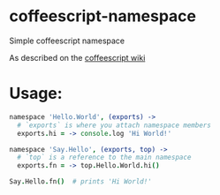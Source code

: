 coffeescript-namespace
======================

Simple coffeescript namespace

As described on the [coffeescript wiki](https://github.com/jashkenas/coffee-script/wiki/FAQ)

# Usage:
```coffeescript
namespace 'Hello.World', (exports) ->
  # `exports` is where you attach namespace members
  exports.hi = -> console.log 'Hi World!'

namespace 'Say.Hello', (exports, top) ->
  # `top` is a reference to the main namespace
  exports.fn = -> top.Hello.World.hi()

Say.Hello.fn()  # prints 'Hi World!'

